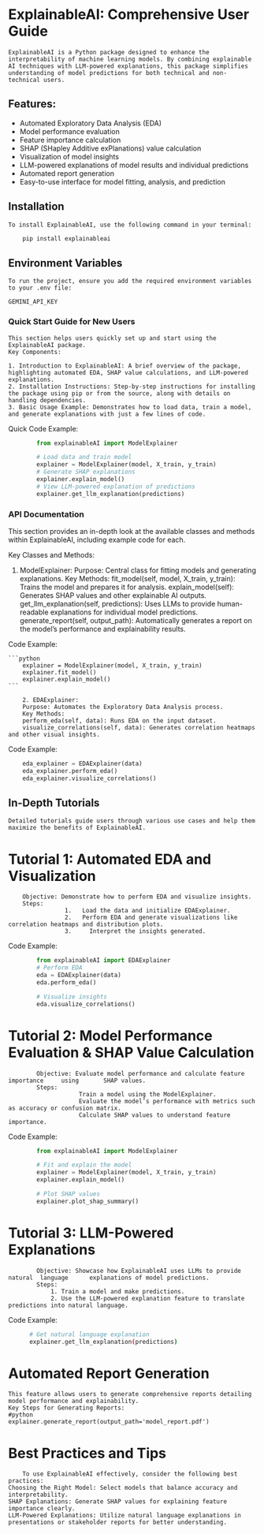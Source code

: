 # ExplainableAI: Comprehensive User Guide

    ExplainableAI is a Python package designed to enhance the interpretability of machine learning models. By combining explainable AI techniques with LLM-powered explanations, this package simplifies understanding of model predictions for both technical and non-technical users.

## Features:

- Automated Exploratory Data Analysis (EDA)
- Model performance evaluation
- Feature importance calculation
- SHAP (SHapley Additive exPlanations) value calculation
- Visualization of model insights
- LLM-powered explanations of model results and individual predictions
- Automated report generation
- Easy-to-use interface for model fitting, analysis, and prediction

## Installation
    To install ExplainableAI, use the following command in your terminal:

```bash
    pip install explainableai
```
## Environment Variables
    To run the project, ensure you add the required environment variables to your .env file:

`GEMINI_API_KEY`

### Quick Start Guide for New Users

    This section helps users quickly set up and start using the ExplainableAI package.
    Key Components:

    1. Introduction to ExplainableAI: A brief overview of the package, highlighting automated EDA, SHAP value calculations, and LLM-powered explanations.
    2. Installation Instructions: Step-by-step instructions for installing the package using pip or from the source, along with details on handling dependencies.
    3. Basic Usage Example: Demonstrates how to load data, train a model, and generate explanations with just a few lines of code.

Quick Code Example:
```python
        from explainableAI import ModelExplainer

        # Load data and train model
        explainer = ModelExplainer(model, X_train, y_train)
        # Generate SHAP explanations
        explainer.explain_model()
        # View LLM-powered explanation of predictions
        explainer.get_llm_explanation(predictions)
```

### API Documentation

This section provides an in-depth look at the available classes and methods within ExplainableAI, including example code for each.

Key Classes and Methods:

1. ModelExplainer:
        Purpose: Central class for fitting models and generating explanations.
        Key Methods:
        fit_model(self, model, X_train, y_train): Trains the model and prepares it for analysis.
        explain_model(self): Generates SHAP values and other explainable AI outputs.
        get_llm_explanation(self, predictions): Uses LLMs to provide human-readable explanations for individual model predictions.
        generate_report(self, output_path): Automatically generates a report on the model’s performance and explainability results.

Code Example:

    ```python
        explainer = ModelExplainer(model, X_train, y_train)
        explainer.fit_model()
        explainer.explain_model()
    ```

        2. EDAExplainer:
        Purpose: Automates the Exploratory Data Analysis process.
        Key Methods:
        perform_eda(self, data): Runs EDA on the input dataset.
        visualize_correlations(self, data): Generates correlation heatmaps and other visual insights.

Code Example:

```python
    eda_explainer = EDAExplainer(data)
    eda_explainer.perform_eda()
    eda_explainer.visualize_correlations()
```

## In-Depth Tutorials

    Detailed tutorials guide users through various use cases and help them maximize the benefits of ExplainableAI.

#    Tutorial 1: Automated EDA and Visualization
        Objective: Demonstrate how to perform EDA and visualize insights.
        Steps:
                    1.   Load the data and initialize EDAExplainer.
                    2.   Perform EDA and generate visualizations like correlation heatmaps and distribution plots.
                    3.     Interpret the insights generated.

Code Example:
```python
        from explainableAI import EDAExplainer
        # Perform EDA
        eda = EDAExplainer(data)
        eda.perform_eda()

        # Visualize insights
        eda.visualize_correlations()
```
#       Tutorial 2: Model Performance Evaluation & SHAP Value Calculation
            Objective: Evaluate model performance and calculate feature importance     using       SHAP values.
            Steps:
                        Train a model using the ModelExplainer.
                        Evaluate the model’s performance with metrics such as accuracy or confusion matrix.
                        Calculate SHAP values to understand feature importance.
Code Example:
```python
        from explainableAI import ModelExplainer

        # Fit and explain the model
        explainer = ModelExplainer(model, X_train, y_train)
        explainer.explain_model()

        # Plot SHAP values
        explainer.plot_shap_summary()
```
#        Tutorial 3: LLM-Powered Explanations
            Objective: Showcase how ExplainableAI uses LLMs to provide natural  language      explanations of model predictions.
            Steps:
                1. Train a model and make predictions.
                2. Use the LLM-powered explanation feature to translate predictions into natural language.
Code Example:
```bash
      # Get natural language explanation
      explainer.get_llm_explanation(predictions)
```
#   Automated Report Generation
    This feature allows users to generate comprehensive reports detailing model performance and explainability.
    Key Steps for Generating Reports:
    #python
    explainer.generate_report(output_path='model_report.pdf')

#   Best Practices and Tips
        To use ExplainableAI effectively, consider the following best practices:
    Choosing the Right Model: Select models that balance accuracy and interpretability.
    SHAP Explanations: Generate SHAP values for explaining feature importance clearly.
    LLM-Powered Explanations: Utilize natural language explanations in presentations or stakeholder reports for better understanding.
